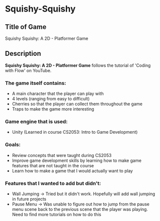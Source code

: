 # Squishy-Squishy
## Title of Game
Squishy Squishy: A 2D - Platformer Game

## Description
**Squishy Squishy: A 2D - Platformer Game** follows the tutorial of 'Coding with Flow' on YouTube.

### The game itself contains:
- A main character that the player can play with
- 4 levels (ranging from easy to difficult)
- Cherries so that the player can collect them throughout the game
- Traps to make the game more interesting

### Game engine that is used:
- Unity (Learned in course CS2053: Intro to Game Development)


### Goals:
- Review concepts that were taught during CS2053
- Improve game development skills by learning how to make game features that are not taught in the course
- Learn how to make a game that I would actually want to play

### Features that I wanted to add but didn't:
- Wall Jumping -> Tried but it didn't work. Hopefully will add wall jumping in future projects
- Pause Menu -> Was unable to figure out how to jump from the pause menu scene back to the previous scene that the player was playing. Need to find more tutorials on how to do this






